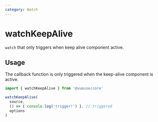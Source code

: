 ```yaml
---
category: Watch
---
```


# watchKeepAlive

`watch` that only triggers when keep alive component active.

## Usage

The callback function is only triggered when the keep-alive component is active.

```ts
import { watchKeepAlive } from '@vueuse/core'

watchKeepAlive(
  source,
  () => { console.log('trigger!') }, // triggered
  options
)
```
